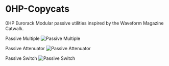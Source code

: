 # 0HP-Copycats
0HP Eurorack Modular passive utilities inspired by the Waveform Magazine Catwalk.

Passive Multiple
![Passive Multiple](https://github.com/oscillosaurus/0HP-Copycats/blob/main/0hp-copycat-multiple.jpg?raw=true)

Passive Attenuator
![Passive Attenuator](https://github.com/oscillosaurus/0HP-Copycats/blob/main/0hp-copycat-attenuator.jpg?raw=true)

Passive Switch
![Passive Switch](https://github.com/oscillosaurus/0HP-Copycats/blob/main/0hp-copycat-switch.jpg?raw=true)
